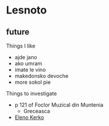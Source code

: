 # Lesnoto

## future

Things I like

 - ajde jano
 - ako umram
 - imate le vino
 - makedonsko devoche
 - more sokol pie

Things to investigate
 - p 121 of Foclor Muzical din Muntenia
    - Greceasca
 - [Eleno Kerko](https://erinschneider.bandcamp.com/track/eleno-kerko)

